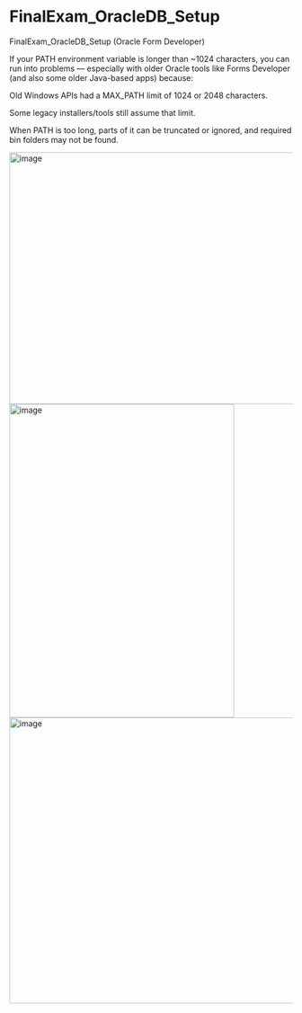 # FinalExam_OracleDB_Setup
FinalExam_OracleDB_Setup (Oracle Form Developer) 

If your PATH environment variable is longer than ~1024 characters, you can run into problems — especially with older Oracle tools like Forms Developer (and also some older Java-based apps) because:

Old Windows APIs had a MAX_PATH limit of 1024 or 2048 characters.

Some legacy installers/tools still assume that limit.

When PATH is too long, parts of it can be truncated or ignored, and required bin folders may not be found.


<img width="855" height="448" alt="image" src="https://github.com/user-attachments/assets/6a602255-bbd3-48a2-b7d9-0542a70629ca" />

<img width="400" height="558" alt="image" src="https://github.com/user-attachments/assets/6af566d0-b0f5-4a5a-8246-f413085b8f8f" />

<img width="1229" height="509" alt="image" src="https://github.com/user-attachments/assets/bf67efa9-9d34-4cc2-baf4-9b0b9d2248d1" />
